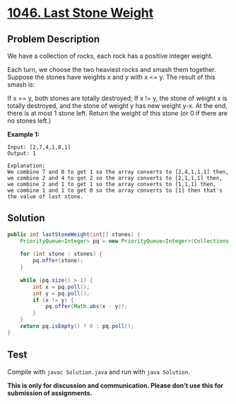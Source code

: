 # [1046. Last Stone Weight][title]

## Problem Description

We have a collection of rocks, each rock has a positive integer weight.

Each turn, we choose the two heaviest rocks and smash them together.  Suppose the stones have weights x and y with x <= y.  The result of this smash is:

If x == y, both stones are totally destroyed;
If x != y, the stone of weight x is totally destroyed, and the stone of weight y has new weight y-x.
At the end, there is at most 1 stone left.  Return the weight of this stone (or 0 if there are no stones left.)

**Example 1:**

```
Input: [2,7,4,1,8,1]
Output: 1

Explanation: 
We combine 7 and 8 to get 1 so the array converts to [2,4,1,1,1] then,
we combine 2 and 4 to get 2 so the array converts to [2,1,1,1] then,
we combine 2 and 1 to get 1 so the array converts to [1,1,1] then,
we combine 1 and 1 to get 0 so the array converts to [1] then that's the value of last stone.
```

## Solution

```java
public int lastStoneWeight(int[] stones) {
    PriorityQueue<Integer> pq = new PriorityQueue<Integer>(Collections.reverseOrder());
    
    for (int stone : stones) {
        pq.offer(stone);
    }
    
    while (pq.size() > 1) {
        int x = pq.poll();
        int y = pq.poll();
        if (x != y) {
            pq.offer(Math.abs(x - y));
        }
    }
    return pq.isEmpty() ? 0 : pq.poll();
}
```

## Test

Compile with `javac Solution.java` and run with `java Solution`.

**This is only for discussion and communication. Please don't use this for submission of assignments.**

[title]: https://leetcode.com/problems/last-stone-weight/